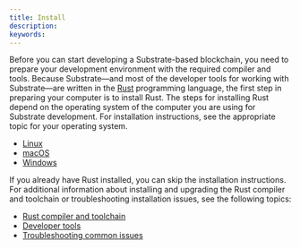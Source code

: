 ```yaml
---
title: Install
description:
keywords:
---
```


Before you can start developing a Substrate-based blockchain, you need to prepare your development environment with the required compiler and tools.
Because Substrate—and most of the developer tools for working with Substrate—are written in the [Rust](https://www.rust-lang.org/) programming language, the first step in preparing your computer is to install Rust.
The steps for installing Rust depend on the operating system of the computer you are using for Substrate development.
For installation instructions, see the appropriate topic for your operating system.

* [Linux](/main-docs/install/linux/)
* [macOS](main-docs/install/macos/)
* [Windows](main-docs/install/windows/)

If you already have Rust installed, you can skip the installation instructions.
For additional information about installing and upgrading the Rust compiler and toolchain or troubleshooting installation issues, see the following topics:

* [Rust compiler and toolchain](main-docs/install/rust-builds/)
* [Developer tools](main-docs/install//other-tools/)
* [Troubleshooting common issues](main-docs/install/troubleshooting/)